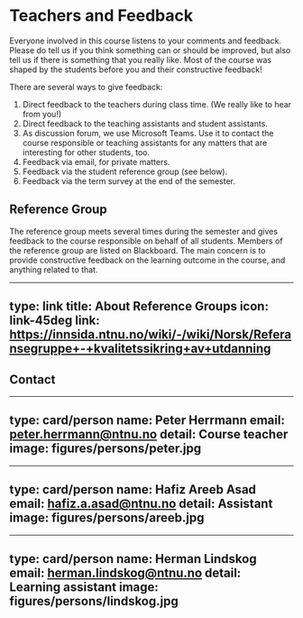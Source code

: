 # Teachers and Feedback

Everyone involved in this course listens to your comments and feedback. Please do tell us if you think something can or should be improved, but also tell us if there is something that you really like. Most of the course was shaped by the students before you and their constructive feedback!


There are several ways to give feedback:

1. Direct feedback to the teachers during class time. (We really like to hear from you!)
2. Direct feedback to the teaching assistants and student assistants.
3. As discussion forum, we use Microsoft Teams. Use it to contact the course responsible or teaching assistants for any matters that are interesting for other students, too.
4. Feedback via email, for private matters.
5. Feedback via the student reference group (see below).
6. Feedback via the term survey at the end of the semester.


## Reference Group

The reference group meets several times during the semester and gives feedback to the course responsible on behalf of all students.
Members of the reference group are listed on Blackboard.
The main concern is to provide constructive feedback on the learning outcome in the course, and anything related to that.


---
type: link
title: About Reference Groups
icon: link-45deg
link: https://innsida.ntnu.no/wiki/-/wiki/Norsk/Referansegruppe+-+kvalitetssikring+av+utdanning
---



## Contact



<!--
---
type: card/person
name: Amirhosein Taherkordi
email: amirhosein.taherkordi@ntnu.no
detail: Course teacher
image: figures/persons/amir.jpg
---
-->

---
type: card/person
name: Peter Herrmann
email: peter.herrmann@ntnu.no
detail: Course teacher
image: figures/persons/peter.jpg
---

---
type: card/person
name: Hafiz Areeb Asad
email: hafiz.a.asad@ntnu.no
detail: Assistant
image: figures/persons/areeb.jpg
---

---
type: card/person
name: Herman Lindskog
email: herman.lindskog@ntnu.no
detail: Learning assistant
image: figures/persons/lindskog.jpg
---
